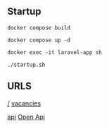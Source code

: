 ## Startup

    docker compose build

    docker compose up -d

    docker exec -it laravel-app sh
    
    ./startup.sh

## URLS
[/](http://localhost:8000/)
[vacancies](http://localhost:8000/vacancies)

[api](http://localhost:8000/api/)
[Open Api](http://localhost:8000/api/documentation)
